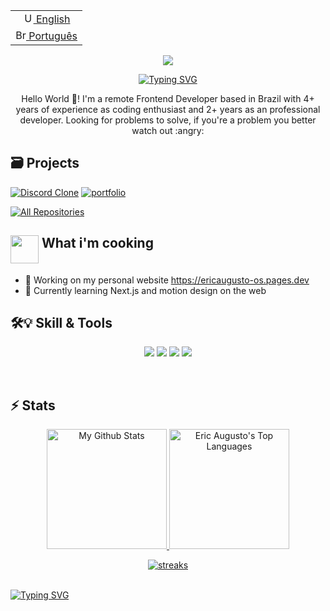 <table align="left">
 <tr>
   <td style="text-align: center;">
     <a href="https://github.com/ericaugusto-git/ericaugusto-git/blob/main/README.md">
       <img src="https://github.com/ericaugusto-git/ericaugusto-git/assets/56616279/dea722d8-626b-42f0-8ad0-2b92ef1e390e" alt="US flag" width="17px">
        English
     </a>
   </td>
 </tr>
 <tr>
   <td style="text-align: center;">
     <a href="https://github.com/ericaugusto-git/ericaugusto-git/blob/main/README-pt_BR.md">
       <img src="https://github.com/ericaugusto-git/ericaugusto-git/assets/56616279/aef79d33-f000-4730-8444-cc5c52c75d01" alt="Brazil flag" width="17px">
       Português
     </a>
   </td>
 </tr>
</table>
<p align="center">
  <a href="https://github.com/ericaugusto-git">
   <img src="https://github.com/ericaugusto-git/ericaugusto-git/assets/56616279/78d5de4b-1622-41ac-8b08-0376813b4b33"/>
  </a>
</p>

<p align="center">
  <!-- Typing SVG by DenverCoder1 - https://github.com/DenverCoder1/readme-typing-svg -->
<a href="https://git.io/typing-svg"><img src="https://readme-typing-svg.demolab.com?font=IBM+Plex+Mono&size=22&pause=1000&color=61DAFB&center=true&random=false&width=435&lines=Experienced+Front+End+Developer;Problem+Solver;Computer+Science+Stundent;Constantly+learning+things;Welcome+to+my+profile+%3AD" alt="Typing SVG" /></a>
 
</p>
<p align="center">
Hello World 👋! I'm a remote Frontend Developer based in Brazil with 4+ years of experience as coding enthusiast and 2+ years as an professional developer. Looking for problems to solve, if you're a problem you better watch out :angry:
</p>

## 🗃 Projects

<div align="left">
   <a href="https://github.com/ericaugusto-git/discord-clone"><img src="https://github-readme-stats.vercel.app/api/pin/?username=ericaugusto-git&repo=discord-clone&theme=react&hide_border=true&show_icons=false" alt="Discord Clone" /></a>
   <a href="https://github.com/ericaugusto-git/portfolio"><img src="https://github-readme-stats.vercel.app/api/pin/?username=ericaugusto-git&repo=portfolio&theme=react&hide_border=true&show_icons=false" alt="portfolio" /></a>
   <p align="left">
  <a href="https://github.com/ericaugusto-git?tab=repositories"><img alt="All Repositories" title="All Repositories" src="https://custom-icon-badges.demolab.com/badge/-Click%20Here%20For%20All%20My%20Repos-1F222E?style=for-the-badge&logoColor=white&logo=repo"/></a>
  </p>
</div>


## <img src="https://camo.githubusercontent.com/870d765b5c096038f097185a0ffa08df4011c0491b8039f3a7d5eeebf4d82c7e/68747470733a2f2f6d656469612e67697068792e636f6d2f6d656469612f57556c706c634d704f43456d5447427442572f67697068792e676966" width="45px" align="top"> What i'm cooking
- 🔭 Working on my personal website <a href="https://ericaugusto-os.pages.dev" target="_blank">https://ericaugusto-os.pages.dev</a>
- 🌱 Currently learning Next.js and motion design on the web

## 🛠️💡 Skill & Tools
  <p align="center">
  <img src="https://skillicons.dev/icons?i=js,html,css,scss,tailwind,styledcomponents,react,ts" />
  <img src="https://skillicons.dev/icons?i=angular,nextjs,nodejs,vite,webpack,npm,py" />
  <img src="https://skillicons.dev/icons?i=firebase,prisma,postman,git,github" />
  <img src="https://skillicons.dev/icons?i=figma,vscode" />
  </p>

  <br/>

## ⚡ Stats 
<p align="center">
   <a href="https://github.com/anuraghazra/github-readme-stats">
  <img alt="My Github Stats" src="https://github-readme-stats.vercel.app/api?username=ericaugusto-git&count_private=true&show_icons=true&theme=react&hide_border=true&bg_color=1F222E&title_color=61DAFB&icon_color=61DAFB&custom_title=Stats" height="192px"/>
  </a>
  <a href="https://github.com/anuraghazra/github-readme-stats">
  <img alt="Eric Augusto's Top Languages" src="https://github-readme-stats.vercel.app/api/top-langs/?username=ericaugusto-git&langs_count=8&layout=compact&theme=react&hide_border=true&bg_color=1F222E&title_color=61DAFB&icon_color=61DAFB" height="192px"/>
  </a>
<p align="center">  
    <a href="http://github-readme-streak-stats.herokuapp.com">
     <img alt="streaks" src="http://github-readme-streak-stats.herokuapp.com?user=ericaugusto-git&count_private=true&theme=react&hide_border=true&bg_color=1F222E&title_color=F85D7F&icon_color=F8D866">
  </a>
</p>
</p>
  
<br/>
<a href="https://git.io/typing-svg"><img src="https://readme-typing-svg.demolab.com?font=Fira+Code&pause=1000&color=61DAFB&random=false&width=435&lines=Thanks+for+stopping+by!;See+ya+%5E_%5E" alt="Typing SVG" /></a>


